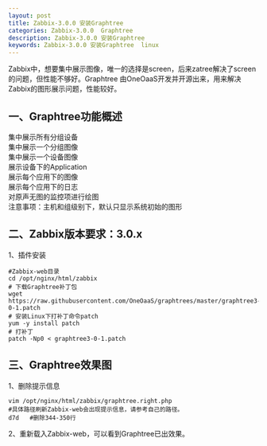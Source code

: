 ```yaml
---
layout: post
title: Zabbix-3.0.0 安装Graphtree
categories: Zabbix-3.0.0  Graphtree
description: Zabbix-3.0.0 安装Graphtree
keywords: Zabbix-3.0.0 安装Graphtree  linux
---
```


Zabbix中，想要集中展示图像，唯一的选择是screen，后来zatree解决了screen的问题，但性能不够好。Graphtree 由OneOaaS开发并开源出来，用来解决Zabbix的图形展示问题，性能较好。

## 一、Graphtree功能概述
集中展示所有分组设备  
集中展示一个分组图像  
集中展示一个设备图像  
展示设备下的Application  
展示每个应用下的图像  
展示每个应用下的日志  
对原声无图的监控项进行绘图  
注意事项：主机和组级别下，默认只显示系统初始的图形  

## 二、Zabbix版本要求：3.0.x
1、插件安装
```
#Zabbix-web目录
cd /opt/nginx/html/zabbix
# 下载Graphtree补丁包
wget https://raw.githubusercontent.com/OneOaaS/graphtrees/master/graphtree3-0-1.patch
# 安装Linux下打补丁命令patch
yum -y install patch
# 打补丁
patch -Np0 < graphtree3-0-1.patch
```
## 三、Graphtree效果图
1、删除提示信息
```
vim /opt/nginx/html/zabbix/graphtree.right.php
#具体路径刷新Zabbix-web会出现提示信息，请参考自己的路径。
d7d   #删除344-350行
```
2、重新载入Zabbix-web，可以看到Graphtree已出效果。
